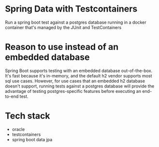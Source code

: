 # Spring Data with Testcontainers

Run a spring boot test against a postgres database running in a docker container that's managed by the JUnit and TestContainers

# Reason to use instead of an embedded database

Spring Boot supports testing with an embedded database out-of-the-box. It's fast because it's in-memory, and the default
h2 vendor supports most sql use cases. However, for use cases that an embedded h2 database doesn't support, running
tests against a postgres database will provide the advantage of testing postgres-specific features before executing an
end-to-end test.

# Tech stack

- oracle
- testcontainers
- spring boot data jpa

